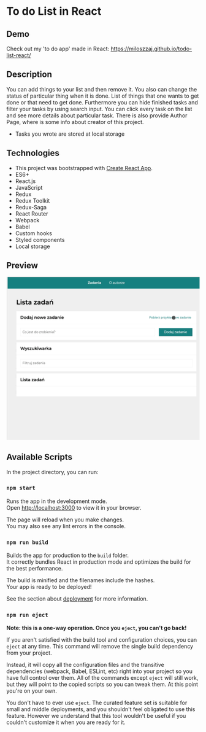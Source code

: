 # To do List in React

## Demo

Check out my 'to do app' made in React: https://miloszzaj.github.io/todo-list-react/

## Description

You can add things to your list and then remove it. You also can change the status of particular thing when it is done. List of things that one wants to get done or that need to get done. Furthermore you can hide finished tasks and filter your tasks by using search input. You can click every task on the list and see more details about particular task. There is also provide Author Page, where is some info about creator of this project. 
- Tasks you wrote are stored at local storage

## Technologies

- This project was bootstrapped with [Create React App](https://github.com/facebook/create-react-app).
- ES6+
- React.js
- JavaScript
- Redux
- Redux Toolkit
- Redux-Saga
- React Router
- Webpack
- Babel
- Custom hooks
- Styled components
- Local storage

## Preview
![preview](https://github.com/miloszzaj/todo-list-react/blob/master/public/demo.gif)

## Available Scripts

In the project directory, you can run:

### `npm start`

Runs the app in the development mode.\
Open [http://localhost:3000](http://localhost:3000) to view it in your browser.

The page will reload when you make changes.\
You may also see any lint errors in the console.

### `npm run build`

Builds the app for production to the `build` folder.\
It correctly bundles React in production mode and optimizes the build for the best performance.

The build is minified and the filenames include the hashes.\
Your app is ready to be deployed!

See the section about [deployment](https://facebook.github.io/create-react-app/docs/deployment) for more information.

### `npm run eject`

**Note: this is a one-way operation. Once you `eject`, you can't go back!**

If you aren't satisfied with the build tool and configuration choices, you can `eject` at any time. This command will remove the single build dependency from your project.

Instead, it will copy all the configuration files and the transitive dependencies (webpack, Babel, ESLint, etc) right into your project so you have full control over them. All of the commands except `eject` will still work, but they will point to the copied scripts so you can tweak them. At this point you're on your own.

You don't have to ever use `eject`. The curated feature set is suitable for small and middle deployments, and you shouldn't feel obligated to use this feature. However we understand that this tool wouldn't be useful if you couldn't customize it when you are ready for it.
